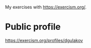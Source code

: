 My exercises with https://exercism.org/.

# Public profile 

https://exercism.org/profiles/dgulakov

